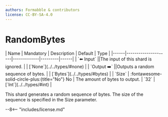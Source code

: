 ```yaml
---
authors: Formabble & contributors
license: CC-BY-SA-4.0
---
```



# RandomBytes

<div class="sh-parameters" markdown="1">
| Name | Mandatory | Description | Default | Type |
|------|---------------------|-------------|---------|------|
| `⬅️ Input` ||The input of this shard is ignored. | | [`None`](../../types/#none) |
| `Output ➡️` ||Outputs a random sequence of bytes. | | [`Bytes`](../../types/#bytes) |
| `Size` | :fontawesome-solid-circle-plus:{title="No"} No  | The amount of bytes to output. | `32` | [`Int`](../../types/#int) |

</div>

This shard generates a random sequence of bytes. The size of the sequence is specified in the Size parameter.

--8<-- "includes/license.md"

